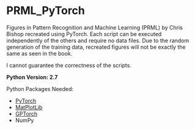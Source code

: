 # PRML_PyTorch

Figures in Pattern Recognition and Machine Learning (PRML) by Chris Bishop recreated using PyTorch. Each script can be executed independently of the others and require no data files. Due to the random generation of the training data, recreated figures will not be exactly the same as seen in the book.

I cannot guarantee the correctness of the scripts.

**Python Version: 2.7**

Python Packages Needed:

 * [PyTorch](http://pytorch.org/)
 * [MatPlotLib](https://matplotlib.org/)
 * [GPTorch](https://github.com/bmmi/gptorch)
 * NumPy
